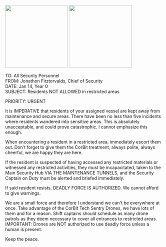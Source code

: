 <img width="200" src="https://orzoknight.github.io/corbit-global/img/corbit-security-logo.svg">  
<img width="200" src="https://orzoknight.github.io/corbit-global/img/corbit-security-secure-memo.svg">
<br>

TO: All Security Personnel  
FROM: Jonathon Fitztorvalds, Chief of Security  
DATE: Jan 14, Year 0  
SUBJECT: Residents NOT ALLOWED in restricted areas

PRIORITY: URGENT

It is IMPERATIVE that residents of your assigned vessel are kept away from maintenance and secure areas. There have been no less than five incidents where residents wandered into sensitive areas. This is absolutely unacceptable, and could prove catastrophic. I cannot emphasize this enough.

When encountering a resident in a restricted area, immediately escort them out. Don't forget to give them the CorBit treatment, always polite, always cheerful, we are happy they are here.

If the resident is suspected of having accessed any restricted materials or witnessed any restricted activities, they must be incapacitated, taken to the Main Security Hub VIA THE MAINTENANCE TUNNELS, and the Security Captain on Duty must be alerted and briefed immediately.

If said resident resists, DEADLY FORCE IS AUTHORIZED. We cannot afford to give warnings.

We are a small force and therefore I understand we can't be everywhere at once. Take advantage of the CorBit Tech Sentry Drones, we have lots of them and for a reason. Shift captains should schedule as many drone patrols as they deem necessary to cover all entrances to restricted areas. IMPORTANT: Drones are NOT authorized to use deadly force unless a human is present.

Keep the peace.
